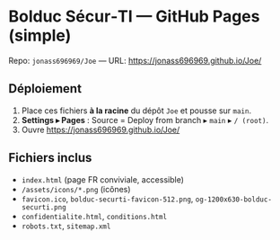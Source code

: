 # Bolduc Sécur‑TI — GitHub Pages (simple)
Repo: `jonass696969/Joe` — URL: https://jonass696969.github.io/Joe/

## Déploiement
1. Place ces fichiers **à la racine** du dépôt `Joe` et pousse sur `main`.
2. **Settings ▸ Pages** : Source = Deploy from branch ▸ `main` ▸ `/ (root)`.
3. Ouvre https://jonass696969.github.io/Joe/

## Fichiers inclus
- `index.html` (page FR conviviale, accessible)
- `/assets/icons/*.png` (icônes)
- `favicon.ico`, `bolduc-securti-favicon-512.png`, `og-1200x630-bolduc-securti.png`
- `confidentialite.html`, `conditions.html`
- `robots.txt`, `sitemap.xml`
